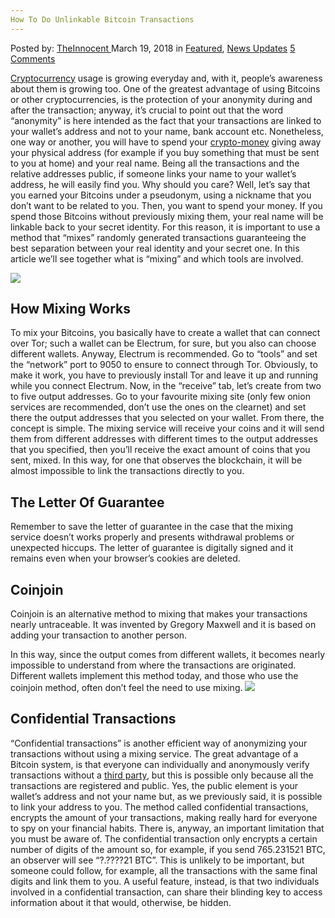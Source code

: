 ```yaml
---
How To Do Unlinkable Bitcoin Transactions
---
```

<article class="post-listing post-25093 post type-post status-publish format-standard has-post-thumbnail hentry category-deepdot-news category-news-updates tag-bitcoin tag-transactions tag-unlinkable">
<div class="post-inner">
<span>Posted by: <a href="https://www.deepdotweb.com/author/theinnocent/" title="">TheInnocent </a></span>
<span>March 19, 2018</span>
<span>in <a href="https://www.deepdotweb.com/category/deepdot-news/" rel="category tag">Featured</a>, <a href="https://www.deepdotweb.com/category/news-updates/" rel="category tag">News Updates</a></span>
<span><a href="https://www.deepdotweb.com/2018/03/19/unlinkable-bitcoin-transactions/#comments">5 Comments</a></span>
</p>
<div class="clear"></div>
<div class="entry">
<p><a href="https://www.deepdotweb.com/2018/03/04/cryptocurrency-news-roundup-march-4-2018/">Cryptocurrency</a> usage is growing everyday and, with it, people’s awareness about them is growing too. One of the greatest advantage of using Bitcoins or other cryptocurrencies, is the protection of your anonymity during and after the transaction; anyway, it’s crucial to point out that the word “anonymity” is here intended as the fact that your transactions are linked to your wallet’s address and not to your name, bank account etc. Nonetheless, one way or another, you will have to spend your <a href="https://www.deepdotweb.com/2017/12/28/best-ways-converting-bitcoin-physical-money/">crypto-money</a> giving away your physical address (for example if you buy something that must be sent to you at home) and your real name. Being all the transactions and the relative addresses public, if someone links your name to your wallet’s address, he will easily find you. Why should you care? Well, let’s say that you earned your Bitcoins under a pseudonym, using a nickname that you don’t want to be related to you. Then, you want to spend your money. If you spend those Bitcoins without previously mixing them, your real name will be linkable back to your secret identity. For this reason, it is important to use a method that “mixes” randomly generated transactions guaranteeing the best separation between your real identity and your secret one. In this article we’ll see together what is “mixing” and which tools are involved.</p>
<p><img class="wp-image-25096" src="https://www.deepdotweb.com/wp-content/uploads/2018/03/word-image-3.png" srcset="https://www.deepdotweb.com/wp-content/uploads/2018/03/word-image-3.png 827w, https://www.deepdotweb.com/wp-content/uploads/2018/03/word-image-3-300x41.png 300w" sizes="(max-width: 827px) 100vw, 827px" /></p>
<h2>How Mixing Works</h2>
<p>To mix your Bitcoins, you basically have to create a wallet that can connect over Tor; such a wallet can be Electrum, for sure, but you also can choose different wallets. Anyway, Electrum is recommended. Go to “tools” and set the “network” port to 9050 to ensure to connect through Tor. Obviously, to make it work, you have to previously install Tor and leave it up and running while you connect Electrum. Now, in the “receive” tab, let’s create from two to five output addresses. Go to your favourite mixing site (only few onion services are recommended, don’t use the ones on the clearnet) and set there the output addresses that you selected on your wallet. From there, the concept is simple. The mixing service will receive your coins and it will send them from different addresses with different times to the output addresses that you specified, then you’ll receive the exact amount of coins that you sent, mixed. In this way, for one that observes the blockchain, it will be almost impossible to link the transactions directly to you.</p>
<h2>The Letter Of Guarantee</h2>
<p>Remember to save the letter of guarantee in the case that the mixing service doesn’t works properly and presents withdrawal problems or unexpected hiccups. The letter of guarantee is digitally signed and it remains even when your browser’s cookies are deleted.</p>
<h2>Coinjoin</h2>
<p>Coinjoin is an alternative method to mixing that makes your transactions nearly untraceable. It was invented by Gregory Maxwell and it is based on adding your transaction to another person.</p>
<p>In this way, since the output comes from different wallets, it becomes nearly impossible to understand from where the transactions are originated. Different wallets implement this method today, and those who use the coinjoin method, often don’t feel the need to use mixing. <img class="wp-image-25097" src="https://www.deepdotweb.com/wp-content/uploads/2018/03/word-image-4.png" srcset="https://www.deepdotweb.com/wp-content/uploads/2018/03/word-image-4.png 640w, https://www.deepdotweb.com/wp-content/uploads/2018/03/word-image-4-300x117.png 300w" sizes="(max-width: 640px) 100vw, 640px" /></p>
<h2>Confidential Transactions</h2>
<p>“Confidential transactions” is another efficient way of anonymizing your transactions without using a mixing service. The great advantage of a Bitcoin system, is that everyone can individually and anonymously verify transactions without a <a href="https://www.deepdotweb.com/2017/05/02/belgian-government-waits-sell-confiscated-bitcoins-better-price/">third party</a>, but this is possible only because all the transactions are registered and public. Yes, the public element is your wallet’s address and not your name but, as we previously said, it is possible to link your address to you. The method called confidential transactions, encrypts the amount of your transactions, making really hard for everyone to spy on your financial habits. There is, anyway, an important limitation that you must be aware of. The confidential transaction only encrypts a certain number of digits of the amount so, for example, if you send 765.231521 BTC, an observer will see “?.????21 BTC”. This is unlikely to be important, but someone could follow, for example, all the transactions with the same final digits and link them to you. A useful feature, instead, is that two individuals involved in a confidential transaction, can share their blinding key to access information about it that would, otherwise, be hidden.</p>
</div>
<span style="display:none"><a href="https://www.deepdotweb.com/tag/bitcoin/" rel="tag">bitcoin</a> <a href="https://www.deepdotweb.com/tag/transactions/" rel="tag">transactions</a> <a href="https://www.deepdotweb.com/tag/unlinkable/" rel="tag">unlinkable</a></span> <span style="display:none" class="updated">2018-03-19</span>
<div style="display:none" class="vcard author" itemprop="author" itemscope itemtype="http://schema.org/Person"><strong class="fn" itemprop="name"><a href="https://www.deepdotweb.com/author/theinnocent/" title="Posts by TheInnocent" rel="author">TheInnocent</a></strong></div>
</div>
</article>

